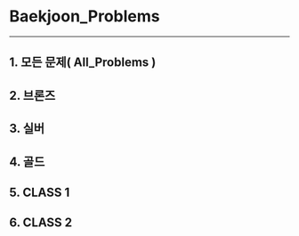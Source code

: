 # Baekjoon_Problems
---
## 1. 모든 문제( All_Problems )
## 2. 브론즈
## 3. 실버
## 4. 골드
## 5. CLASS 1
## 6. CLASS 2
